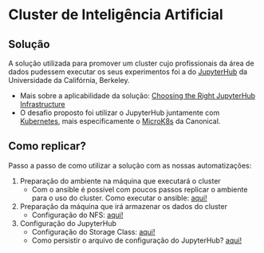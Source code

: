 # Cluster de Inteligência Artificial

## Solução

A solução utilizada para promover um cluster cujo profissionais da área de dados pudessem executar os seus experimentos foi a do [JupyterHub](https://jupyter.org/hub) da Universidade da Califórnia, Berkeley.
- Mais sobre a aplicabilidade da solução: [Choosing the Right JupyterHub Infrastructure](https://data.berkeley.edu/choosing-right-jupyterhub-infrastructure)
- O desafio proposto foi utilizar o JupyterHub juntamente com [Kubernetes](https://kubernetes.io/), mais especificamente o [MicroK8s](https://microk8s.io/) da Canonical.

## Como replicar?

  Passo a passo de como utilizar a solução com as nossas automatizações:

1. Preparação do ambiente na máquina que executará o cluster
    - Com o ansible é possível com poucos passos replicar o ambiente para o uso do cluster. Como executar o ansible: [aqui!](ansible/README.md)
2. Preparação da máquina que irá armazenar os dados do cluster
    - Configuração do NFS: [aqui!](jupyterhub/nfs/README.md)
3. Configuração do JupyterHub
    - Configuração do Storage Class: [aqui!](jupyterhub/storage-config/README.md)
    - Como persistir o arquivo de configuração do JupyterHub? [aqui!](jupyterhub/README.md)
